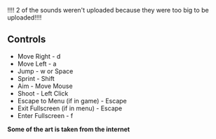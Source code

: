 !!!! 2 of the sounds weren't uploaded because they were too big to be uploaded!!!!


## Controls
* Move Right - d
* Move Left - a
* Jump - w or Space
* Sprint - Shift
* Aim - Move Mouse
* Shoot - Left Click
* Escape to Menu (if in game) - Escape
* Exit Fullscreen (if in menu) - Escape
* Enter Fullscreen - f

**Some of the art is taken from the internet**
